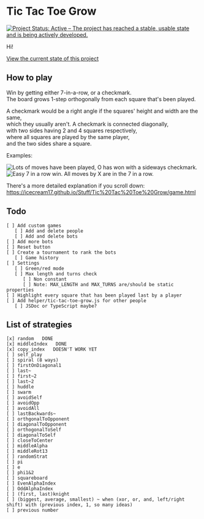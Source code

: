 # Tic Tac Toe Grow
[![Project Status: Active – The project has reached a stable, usable state and is being actively developed.](https://www.repostatus.org/badges/latest/active.svg)](https://www.repostatus.org/#active)

Hi!

[View the current state of this project](https://htmlpreview.github.io/?https://github.com/icecream17/tic-tac-toe-grow/blob/main/game.html)



## How to play
Win by getting either 7-in-a-row, or a checkmark.  
The board grows 1-step orthogonally from each square that's been played.

A checkmark would be a right angle if the squares' height and width are the same,  
which they usually aren't.
A checkmark is connected diagonally,  
with two sides having 2 and 4 squares respectively,  
where all squares are played by the same player,  
and the two sides share a square.

Examples:

![Lots of moves have been played, O has won with a sideways checkmark.](https://user-images.githubusercontent.com/58114641/99096744-448ab900-259c-11eb-89b2-2d57672b40f9.png)
![Easy 7 in a row win. All moves by X are in the 7 in a row.](https://user-images.githubusercontent.com/58114641/99097026-a21f0580-259c-11eb-9955-e3f7d6663132.png)

There's a more detailed explanation if you scroll down: https://icecream17.github.io/Stuff/Tic%20Tac%20Toe%20Grow/game.html


## Todo
```
[ ] Add custom games  
   [ ] Add and delete people
   [ ] Add and delete bots
[ ] Add more bots
[ ] Reset button
[ ] Create a tournament to rank the bots
   [ ] Game history
[ ] Settings
   [ ] Green/red mode
   [ ] Max length and turns check
      [ ] Non constant
      [ ] Note: MAX_LENGTH and MAX_TURNS are/should be static properties
[ ] Highlight every square that has been played last by a player
[ ] Add helper/tic-tac-toe-grow.js for other people
   [ ] JSDoc or TypeScript maybe?

```

## List of strategies
```
[x] random   DONE
[x] middleIndex   DONE
[x] copy_index   DOESN'T WORK YET
[ ] self_play
[ ] spiral (8 ways)
[ ] firstOnDiagonal1
[ ] last~
[ ] first~2
[ ] last~2
[ ] huddle
[ ] swarm
[ ] avoidSelf
[ ] avoidOpp
[ ] avoidAll
[ ] lastBackwards~
[ ] orthgonalToOpponent
[ ] diagonalToOpponent
[ ] orthogonalToSelf
[ ] diagonalToSelf
[ ] closeToCenter
[ ] middleAlpha
[ ] middleRot13
[ ] randomStrat
[ ] pi
[ ] e
[ ] phi1&2
[ ] squareboard
[ ] EvenAlphaIndex
[ ] OddAlphaIndex
[ ] (first, last)knight
[ ] (biggest, average, smallest) ~ when (xor, or, and, left/right shift) with (previous index, 1, so many ideas)
[ ] previous number

```
